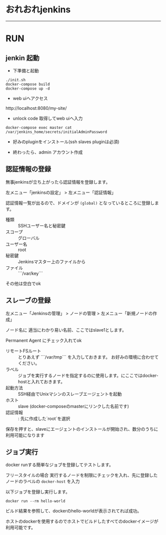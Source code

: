 # おれおれjenkins

---


# RUN

## jenkin 起動

- 下準備と起動

```
./init.sh
docker-compose build
docker-compose up -d
```

- web uiへアクセス

http://localhost:8080/my-site/

- unlock code 取得してweb uiへ入力

```
docker-compose exec master cat /var/jenkins_home/secrets/initialAdminPassword
```

- 好みのpluginをインストール(ssh slaves pluginは必須)

- 終わったら、admin アカウント作成

## 認証情報の登録

無事jenkinsが立ち上がったら認証情報を登録します。


左メニュー「jenkinsの設定」 > 左メニュー「認証情報」

認証情報一覧が出るので、ドメインが `(global)` となっているところに登録します。

<dl>
<dt>種類</dt>
<dd>SSHユーザー名と秘密鍵</dd>
<dt>スコープ</dt>
<dd> グローバル</dd>
<dt> ユーザー名</dt>
<dd> root</dd>
<dt>秘密鍵</dt>
 <dd>Jenkinsマスター上のファイルから</dd>
<dt> ファイル </dt>
 <dd>```/var/key```</dd>
</dl>

その他は空白でok



## スレーブの登録

左メニュー「Jenkinsの管理」 > ノードの管理 > 左メニュー「新規ノードの作成」

ノード名に 適当にわかり易い名前、ここではslave1とします。

Permanent Agent にチェック入れてok

<dl>
<dt>リモートFSルート</dt>
<dd>とりあえず ```/var/tmp``` を入力しておきます。 お好みの環境に合わせてください。</dd>
<dt>ラベル</dt>
<dd>ジョブを実行するノードを指定するのに使用します。にここではdocker-hostと入れておきます。</dd>
<dt>起動方法<dt>
<dd> SSH経由でUnixマシンのスレーブエージェントを起動</dd>
<dt>ホスト<dt>
<dd> slave (docker-composeのmasterにリンクした名前です)</dd>
<dt>認証情報</dt>
<dd>: 先に作成した`root`を選択</dd>
</dl>

保存を押すと、slaveにエージェントのインストールが開始され、数分のうちに利用可能になります


## ジョブ実行

docker runする簡単なジョブを登録してテストします。

フリースタイルの場合
実行するノードを制限にチェックを入れ、先に登録したノードのラベルの `docker-host` を入力

以下ジョブを登録し実行します。

```
docker run --rm hello-world
```

ビルド結果を参照して、dockerのhello-worldが表示されてれば成功。

ホストのdockerを使用するのでホストでビルドしたすべてのdockerイメージが利用可能です。
